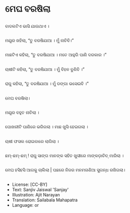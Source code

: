 # ମେଘ ବରଷିଲା

##
ବାଦଲଟିଏ ଭାସି ଯାଉଥାଏ ।

##
ମୟୂର ଖହିଲା, “ତୁ ବରଷିଯାଆ । ମୁଁ ନାଚିବି।‍” 

##
ମାଛଟିଏ କହିଲା, “ତୁ ବରଷିଯାଆ । ମତେ ଆହୁରି ପାଣି ଦରକାର ।‍” 

##
ଚାଷୀଟି କହିଲା, “ତୁ ବରଷିଯାଆ । ମୁଁ ବିହନ ବୁଣିବି ।‍” 

##
ରାଜୁ କହିଲା, “ତୁ ବରଷିଯାଆ । ମୁଁ ଡଙ୍ଗା ଭସେଇବି ।‍” 

##
ମେଘ ବରଷିଲା। 

##
ମୟୂର ବହୁତ ନାଚିଲା । 

##
ପୋଖରୀଟି ପାଣିରେ ଭରିଗଲା । ମାଛ ଖୁସି ହେଇଗଲା । 

##
ଚାଷୀ ଫସଲ ରୋଇବାରେ ଲାଗିଲା । 

##
ଛମ୍-ଛମ୍-ଛମ୍ ! ରାଜୁ ସାଙ୍ଗ ମାନଙ୍କ ସହିତ ଖୁସୀରେ ମାଙ୍କଡ଼ାଚିତ୍ ମାରିଲା । 

##
ମେଘ ହସିହସି ଆଗକୁ ଚାଲିଲା | ପଛରେ ନିଜର ମନମତାଣିଆ ସୁଗନ୍ଧ ରଖିଗଲା। 

##
* License: [CC-BY]
* Text: Sanjiv Jaiswal 'Sanjay'
* Illustration: Ajit Narayan
* Translation: Sailabala Mahapatra
* Language: or
